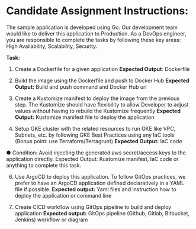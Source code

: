 # Candidate Assignment Instructions: 
The sample application is developed using Go. Our development team would like to deliver this application to Production. As a DevOps engineer, you are responsible to complete the tasks by following these key areas: High Availability, Scalability, Security. 

**Task:** 
1. Create a Dockerfile for a given application 
**Expected Output**: Dockerfile 

2. Build the image using the Dockerfile and push to Docker Hub 
**Expected Output:** Build and push command and Docker Hub url 

3. Create a Kustomize manifest to deploy the image from the previous step. The Kustomize should have flexibility to allow Developer to adjust values without having to rebuild the Kustomize frequently
**Expected Output:** Kustomize manifest file to deploy the application 

4. Setup GKE cluster with the related resources to run GKE like VPC, Subnets, etc. by following GKE Best Practices using any IaC tools (Bonus point: use Terraform/Terragrunt) 
**Expected Output:** IaC code 
 
● Condition: Avoid injecting the generated aws secret/access keys to the application directly. Expected Output: Kustomize manifest, IaC code or anything to complete this task.

 6. Use ArgoCD to deploy this application. To follow GitOps practices, we prefer to have an ArgoCD application defined declaratively in a YAML file if possible. 
**Expected output:** Yaml files and instruction how to deploy the application or command line 

7. Create CICD workflow using GitOps pipeline to build and deploy application 
**Expected output:** GitOps pipeline (Github, Gitlab, Bitbucket, Jenkins) workflow or diagram
